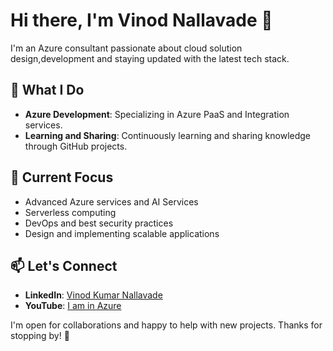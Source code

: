 # Hi there, I'm Vinod Nallavade 👋

I'm an Azure consultant passionate about cloud solution design,development and staying updated with the latest tech stack.

## 🔭 What I Do

- **Azure Development**: Specializing in Azure PaaS and Integration services.
- **Learning and Sharing**: Continuously learning and sharing knowledge through GitHub projects.

## 🌱 Current Focus

- Advanced Azure services and AI Services
- Serverless computing
- DevOps and best security practices
- Design and implementing scalable applications

## 📫 Let's Connect

- **LinkedIn**: [Vinod Kumar Nallavade](https://www.linkedin.com/in/vinod-kumar-nallavade/)
- **YouTube**: [I am in Azure](https://www.youtube.com/@iaminazure)

I'm open for collaborations and happy to help with new projects. Thanks for stopping by! 🚀
